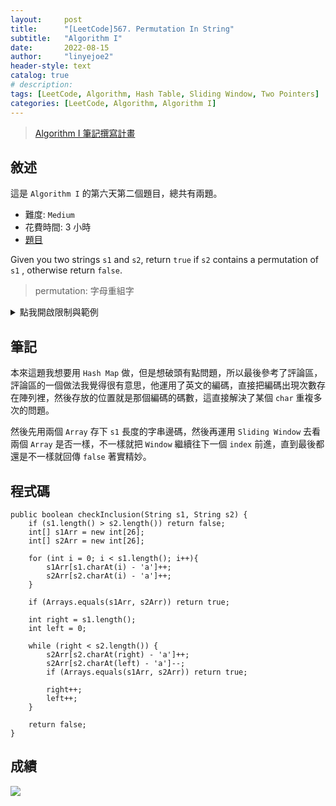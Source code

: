 ```yaml
---
layout:     post
title:      "[LeetCode]567. Permutation In String"
subtitle:   "Algorithm I"
date:       2022-08-15
author:     "linyejoe2"
header-style: text
catalog: true
# description: 
tags: [LeetCode, Algorithm, Hash Table, Sliding Window, Two Pointers]
categories: [LeetCode, Algorithm, Algorithm I]
---
```


>[Algorithm I 筆記撰寫計畫](/2022/06/14/leetcode/Algorithm/Algorithm%20I/Starting-write-Algorithm-I-Note/)

## 敘述

這是 `Algorithm I` 的第六天第二個題目，總共有兩題。

+ 難度: `Medium`
+ 花費時間: 3 小時
+ [題目](https://leetcode.com/problems/permutation-in-string/)

Given you two strings `s1` and `s2`, return `true` if `s2` contains a permutation of `s1` , otherwise return `false`.

> permutation: 字母重組字

<!--more-->

<details><summary>點我開啟限制與範例</summary>
    <pre>

**限制:**

-   `1 <= s1.length, s2.length <= 104`
-   `s1` and `s2` consist of lowercase English letters.

**Example 1:**

```=
Input: s1 = "ab", s2 = "eidbaooo"
Output: true
Explanation: s2 contains one permutation of s1 ("ba").
```

**Example 2:**

```=
Input: s1 = "ab", s2 = "eidboaoo"
Output: false
```
</pre></details>

## 筆記

本來這題我想要用 `Hash Map` 做，但是想破頭有點問題，所以最後參考了評論區，評論區的一個做法我覺得很有意思，他運用了英文的編碼，直接把編碼出現次數存在陣列裡，然後存放的位置就是那個編碼的碼數，這直接解決了某個 `char` 重複多次的問題。

然後先用兩個 `Array` 存下 `s1` 長度的字串邊碼，然後再運用 `Sliding Window` 去看兩個 `Array` 是否一樣，不一樣就把 `Window` 繼續往下一個 `index` 前進，直到最後都還是不一樣就回傳 `false` 著實精妙。

## 程式碼

```java=
public boolean checkInclusion(String s1, String s2) {
    if (s1.length() > s2.length()) return false;
    int[] s1Arr = new int[26];
    int[] s2Arr = new int[26];
    
    for (int i = 0; i < s1.length(); i++){
        s1Arr[s1.charAt(i) - 'a']++;
        s2Arr[s2.charAt(i) - 'a']++;
    }
    
    if (Arrays.equals(s1Arr, s2Arr)) return true;
    
    int right = s1.length();
    int left = 0;
    
    while (right < s2.length()) {
        s2Arr[s2.charAt(right) - 'a']++;
        s2Arr[s2.charAt(left) - 'a']--;
        if (Arrays.equals(s1Arr, s2Arr)) return true;
        
        right++;
        left++;
    }
    
    return false;
}
```

## 成績

![](https://i.imgur.com/LmtSHLF.png)

<details style='display:none;'><summary>點我開啟舊寫法/失敗寫法</summary>
<pre>



</pre></details>

<!-- ##### 參考資料 -->